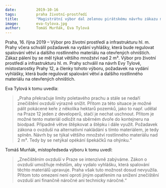 ```yaml
---
date:         2019-10-16
tags:         praha životní-prostředí
title:        "Magistrátní výbor dal zelenou pirátskému návrhu zákazu masového pálení uschlých stromů a keřů. Táboráků se nedotkne"
image: 	      eva-tylova.jpg
author:       Tomáš Murňák, Eva Tylová
---
```


Praha, 16. října 2019 – Výbor pro životní prostředí a infrastrukturu  hl. m. Prahy včera schválil požadavek na vydání vyhlášky, která bude regulovat spalování větví a dalšího rostlinného materiálu na otevřených ohništích. Zákaz pálení by se měl týkat většího množství nad 2 m³. Výbor pro životní prostředí a infrastrukturu hl. m. Prahy schválil na návrh Evy Tylové, místostarostky Prahy 12, a členky tohoto výboru, požadavek na vydání vyhlášky, která bude regulovat spalování větví a dalšího rostlinného materiálu na otevřených ohništích. 

Eva Tylová k tomu uvedla: 

> „Praha překračuje limity poletavého prachu a stále se nedaří znečištění ovzduší výrazně snížit. Přitom za této situace je možné pálit pokácené keře z několika hektarů pozemků, jako to např. udělal na Praze 12 jeden z developerů, stačí je nechat uschnout. Přitom je možné tento materiál odložit na sběrném dvoře do kontejneru na biodpad. Případně větve štěpkovat a štěpku i dále využít. Požadavek zákona o ovzduší na alternativní nakládání s tímto materiálem, je tedy splněn. Návrh by se týkal většího množství rostlinného materiálu nad 2 m³. Tedy by se netýkal opékání špekáčků na ohýnku.“

Tomáš Murňák, místopředseda výboru k tomu uvedl: 

> „Znečištěním ovzduší v Praze se intenzivně zabýváme. Zákon o ovzduší umožňuje městům, aby vydalo vyhlášku, která spalování těchto materiálů upravuje. Praha však tuto možnost dosud nevyužila. Přitom toto omezení není oproti jiným opatřením na snížení znečištění ovzduší ani finančně náročné ani technicky náročné.“
